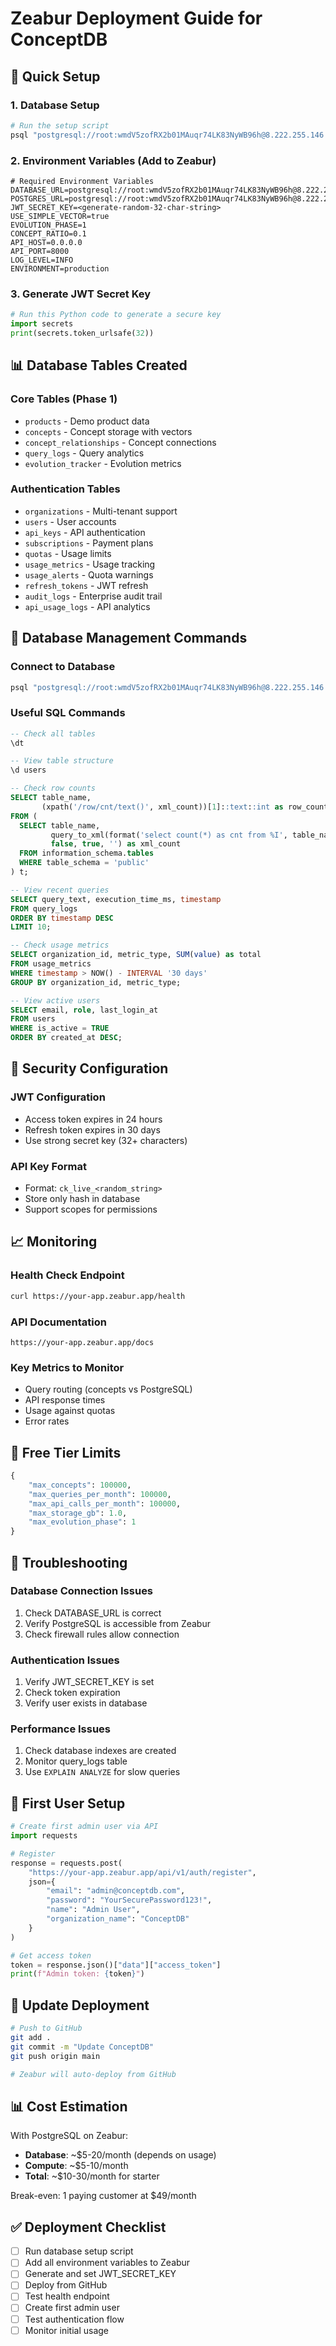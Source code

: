 # Zeabur Deployment Guide for ConceptDB

## 🚀 Quick Setup

### 1. Database Setup
```bash
# Run the setup script
psql "postgresql://root:wmdV5zofRX2b01MAuqr74LK83NyWB96h@8.222.255.146:30451/zeabur" -f setup_production_db.sql
```

### 2. Environment Variables (Add to Zeabur)

```env
# Required Environment Variables
DATABASE_URL=postgresql://root:wmdV5zofRX2b01MAuqr74LK83NyWB96h@8.222.255.146:30451/zeabur
POSTGRES_URL=postgresql://root:wmdV5zofRX2b01MAuqr74LK83NyWB96h@8.222.255.146:30451/zeabur
JWT_SECRET_KEY=<generate-random-32-char-string>
USE_SIMPLE_VECTOR=true
EVOLUTION_PHASE=1
CONCEPT_RATIO=0.1
API_HOST=0.0.0.0
API_PORT=8000
LOG_LEVEL=INFO
ENVIRONMENT=production
```

### 3. Generate JWT Secret Key
```python
# Run this Python code to generate a secure key
import secrets
print(secrets.token_urlsafe(32))
```

## 📊 Database Tables Created

### Core Tables (Phase 1)
- `products` - Demo product data
- `concepts` - Concept storage with vectors
- `concept_relationships` - Concept connections
- `query_logs` - Query analytics
- `evolution_tracker` - Evolution metrics

### Authentication Tables
- `organizations` - Multi-tenant support
- `users` - User accounts
- `api_keys` - API authentication
- `subscriptions` - Payment plans
- `quotas` - Usage limits
- `usage_metrics` - Usage tracking
- `usage_alerts` - Quota warnings
- `refresh_tokens` - JWT refresh
- `audit_logs` - Enterprise audit trail
- `api_usage_logs` - API analytics

## 🔧 Database Management Commands

### Connect to Database
```bash
psql "postgresql://root:wmdV5zofRX2b01MAuqr74LK83NyWB96h@8.222.255.146:30451/zeabur"
```

### Useful SQL Commands
```sql
-- Check all tables
\dt

-- View table structure
\d users

-- Check row counts
SELECT table_name, 
       (xpath('/row/cnt/text()', xml_count))[1]::text::int as row_count
FROM (
  SELECT table_name, 
         query_to_xml(format('select count(*) as cnt from %I', table_name), 
         false, true, '') as xml_count
  FROM information_schema.tables
  WHERE table_schema = 'public'
) t;

-- View recent queries
SELECT query_text, execution_time_ms, timestamp 
FROM query_logs 
ORDER BY timestamp DESC 
LIMIT 10;

-- Check usage metrics
SELECT organization_id, metric_type, SUM(value) as total 
FROM usage_metrics 
WHERE timestamp > NOW() - INTERVAL '30 days'
GROUP BY organization_id, metric_type;

-- View active users
SELECT email, role, last_login_at 
FROM users 
WHERE is_active = TRUE 
ORDER BY created_at DESC;
```

## 🔐 Security Configuration

### JWT Configuration
- Access token expires in 24 hours
- Refresh token expires in 30 days
- Use strong secret key (32+ characters)

### API Key Format
- Format: `ck_live_<random_string>`
- Store only hash in database
- Support scopes for permissions

## 📈 Monitoring

### Health Check Endpoint
```bash
curl https://your-app.zeabur.app/health
```

### API Documentation
```
https://your-app.zeabur.app/docs
```

### Key Metrics to Monitor
- Query routing (concepts vs PostgreSQL)
- API response times
- Usage against quotas
- Error rates

## 🎯 Free Tier Limits

```python
{
    "max_concepts": 100000,
    "max_queries_per_month": 100000,
    "max_api_calls_per_month": 100000,
    "max_storage_gb": 1.0,
    "max_evolution_phase": 1
}
```

## 🚨 Troubleshooting

### Database Connection Issues
1. Check DATABASE_URL is correct
2. Verify PostgreSQL is accessible from Zeabur
3. Check firewall rules allow connection

### Authentication Issues
1. Verify JWT_SECRET_KEY is set
2. Check token expiration
3. Verify user exists in database

### Performance Issues
1. Check database indexes are created
2. Monitor query_logs table
3. Use `EXPLAIN ANALYZE` for slow queries

## 📝 First User Setup

```python
# Create first admin user via API
import requests

# Register
response = requests.post(
    "https://your-app.zeabur.app/api/v1/auth/register",
    json={
        "email": "admin@conceptdb.com",
        "password": "YourSecurePassword123!",
        "name": "Admin User",
        "organization_name": "ConceptDB"
    }
)

# Get access token
token = response.json()["data"]["access_token"]
print(f"Admin token: {token}")
```

## 🔄 Update Deployment

```bash
# Push to GitHub
git add .
git commit -m "Update ConceptDB"
git push origin main

# Zeabur will auto-deploy from GitHub
```

## 📊 Cost Estimation

With PostgreSQL on Zeabur:
- **Database**: ~$5-20/month (depends on usage)
- **Compute**: ~$5-10/month 
- **Total**: ~$10-30/month for starter

Break-even: 1 paying customer at $49/month

## ✅ Deployment Checklist

- [ ] Run database setup script
- [ ] Add all environment variables to Zeabur
- [ ] Generate and set JWT_SECRET_KEY
- [ ] Deploy from GitHub
- [ ] Test health endpoint
- [ ] Create first admin user
- [ ] Test authentication flow
- [ ] Monitor initial usage
